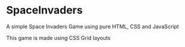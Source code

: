 # SpaceInvaders
A simple Space Invaders Game using pure HTML, CSS and JavaScript

This game is made using CSS Grid layouts
